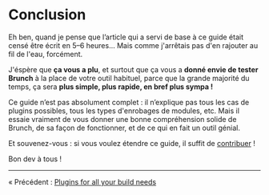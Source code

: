 # Conclusion

Eh ben, quand je pense que l’article qui a servi de base à ce guide était censé être écrit en 5–6 heures…   Mais comme j'arrêtais pas d'en rajouter au fil de l'eau, forcément.

J'éspère que **ça vous a plu**, et surtout que ça vous a **donné envie de tester Brunch** à la place de votre outil habituel, parce que la grande majorité du temps, ça sera **plus simple, plus rapide, en bref plus sympa !**

Ce guide n’est pas absolument complet : il n’explique pas tous les cas de plugins possibles, tous les types d'enrobages de modules, etc.  Mais il essaie vraiment de vous donner une bonne compréhension solide de Brunch, de sa façon de fonctionner, et de ce qui en fait un outil génial.

Et souvenez-vous : si vous voulez étendre ce guide, il suffit de [contribuer](../../CONTRIBUTING.md) !

Bon dev à tous !

----

« Précédent : [Plugins for all your build needs](chapter11-plugins.md)
